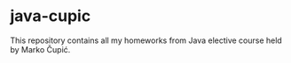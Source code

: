 # java-cupic
This repository contains all my homeworks from Java elective course held by Marko Čupić.
